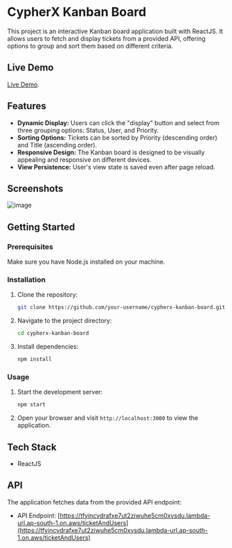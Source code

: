 
# CypherX Kanban Board

This project is an interactive Kanban board application built with ReactJS. It allows users to fetch and display tickets from a provided API, offering options to group and sort them based on different criteria.

## Live Demo

[Live Demo](https://your-live-demo-link.com).

## Features

- **Dynamic Display:** Users can click the "display" button and select from three grouping options: Status, User, and Priority.
- **Sorting Options:** Tickets can be sorted by Priority (descending order) and Title (ascending order).
- **Responsive Design:** The Kanban board is designed to be visually appealing and responsive on different devices.
- **View Persistence:** User's view state is saved even after page reload.

## Screenshots
![image](https://github.com/Rajat2024/cypherx_assignment/assets/85948834/e372da05-303d-4fb9-b202-d502e166bc15)


## Getting Started

### Prerequisites

Make sure you have Node.js installed on your machine.

### Installation

1. Clone the repository:

   ```bash
   git clone https://github.com/your-username/cypherx-kanban-board.git
   ```

2. Navigate to the project directory:

   ```bash
   cd cypherx-kanban-board
   ```

3. Install dependencies:

   ```bash
   npm install
   ```

### Usage

1. Start the development server:

   ```bash
   npm start
   ```

2. Open your browser and visit `http://localhost:3000` to view the application.

## Tech Stack

- ReactJS

## API

The application fetches data from the provided API endpoint:

- API Endpoint: [https://tfyincvdrafxe7ut2ziwuhe5cm0xvsdu.lambda-url.ap-south-1.on.aws/ticketAndUsers](https://tfyincvdrafxe7ut2ziwuhe5cm0xvsdu.lambda-url.ap-south-1.on.aws/ticketAndUsers)



